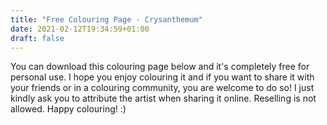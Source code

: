 ```yaml
---
title: "Free Colouring Page - Crysanthemum"
date: 2021-02-12T19:34:59+01:00
draft: false
---
```

You can download this colouring page below and it's completely free for personal use. I hope you enjoy colouring it and if you want to share it with your friends or in a colouring community, you are welcome to do so! I just kindly ask you to attribute the artist when sharing it online. Reselling is not allowed. Happy colouring! :)